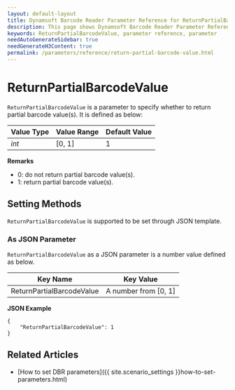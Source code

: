 ```yaml
---
layout: default-layout
title: Dynamsoft Barcode Reader Parameter Reference for ReturnPartialBarcodeValue
description: This page shows Dynamsoft Barcode Reader Parameter Reference for ReturnPartialBarcodeValue.
keywords: ReturnPartialBarcodeValue, parameter reference, parameter
needAutoGenerateSidebar: true
needGenerateH3Content: true
permalink: /parameters/reference/return-partial-barcode-value.html
---
```



# ReturnPartialBarcodeValue 

`ReturnPartialBarcodeValue` is a parameter to specify whether to return partial barcode value(s). It is defined as below:

| Value Type | Value Range | Default Value |
| ---------- | ----------- | ------------- |
| *int* | [0, 1] | 1 |


**Remarks**  
- 0: do not return partial barcode value(s).
- 1: return partial barcode value(s).


    
## Setting Methods
`ReturnPartialBarcodeValue` is supported to be set through JSON template.


### As JSON Parameter
`ReturnPartialBarcodeValue` as a JSON parameter is a number value defined as below.   

| Key Name | Key Value |
| -------- | --------- |
| ReturnPartialBarcodeValue | A number from [0, 1] |


**JSON Example**   
```
{
    "ReturnPartialBarcodeValue": 1
}
```


<!--
## Impacts on Performance
### Speed
Disabling `ReturnPartialBarcodeValue` may improve the Speed.

### Read Rate
Enabling `ReturnPartialBarcodeValue` may improve the Read Rate.

### Accuracy
Disabling `ReturnPartialBarcodeValue` may improve the Accuracy.

-->
## Related Articles
- [How to set DBR parameters]({{ site.scenario_settings }}how-to-set-parameters.html)
